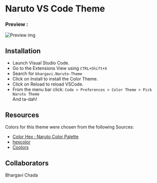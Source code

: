 # Naruto VS Code Theme

### Preview :
![Preview img](/images/preview.png)

## Installation
* Launch Visual Studio Code.
* Go to the Extensions View using `CTRL+Shift+X`
* Search for `bhargavi.Naruto-Theme`
* Click on Install to install the Color Theme.
* Click on Reload to reload VSCode.
* From the menu bar click: `Code > Preferences > Color Theme > Pick Naruto Theme` <br>
And ta-dah!

## Resources
Colors for this theme were chosen from the following Sources:
* [Color Hex : Naruto Color Palette](https://www.color-hex.com/color-palette/11138)
* [hexcolor](https://hexcolor.co/image-to-colors)
* [Coolors](https://coolors.co/)

## Collaborators
Bhargavi Chada
